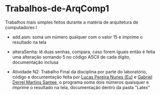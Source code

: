 # Trabalhos-de-ArqComp1
Trabalhos mais simples feitos durante a matéria de arquitetura de computadores I

- add.asm: soma um número qualquer com o valor 15 e imprime o resultado na tela
  
- alteraSenha: lê duas senhas, compara, caso forem iguais então é feita uma alteração somando 5 no código ASCII de cada dígito, documentação inclusa

- Atividade N2: Trabalho Final da disciplina por parte do laboratório, código e documentação feita por [Lucas Pereira Nunes (Eu)](https://github.com/Prizrak2) e [Gabriel Derrel Martins Santee](https://github.com/gabriel0derrel), o programa soma dois números quaisquer e imprime o resultado na tela, documentação dentro da pasta "Latex"
